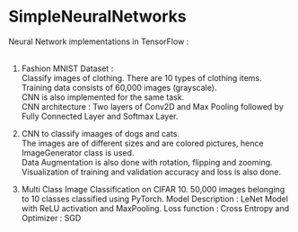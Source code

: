 # SimpleNeuralNetworks

Neural Network implementations in TensorFlow : 
<br /><br />
1) Fashion MNIST Dataset : <br />
Classify images of clothing. There are 10 types of clothing items.<br />
Training data consists of 60,000 images (grayscale).<br />
CNN is also implemented for the same task. <br />
CNN architecture : Two layers of Conv2D and Max Pooling followed by Fully Connected Layer and Softmax Layer.<br />

2) CNN to classify imaages of dogs and cats.<br/>
The images are of different sizes and are colored pictures, hence ImageGenerator class is used.<br/>
Data Augmentation is also done with rotation, flipping and zooming.<br/>
Visualization of training and validation accuracy and loss is also done.<br/>

3) Multi Class Image Classification on CIFAR 10.
50,000 images belonging to 10 classes classified using PyTorch.
Model Description : LeNet Model with ReLU activation and MaxPooling.
Loss function : Cross Entropy and Optimizer : SGD
